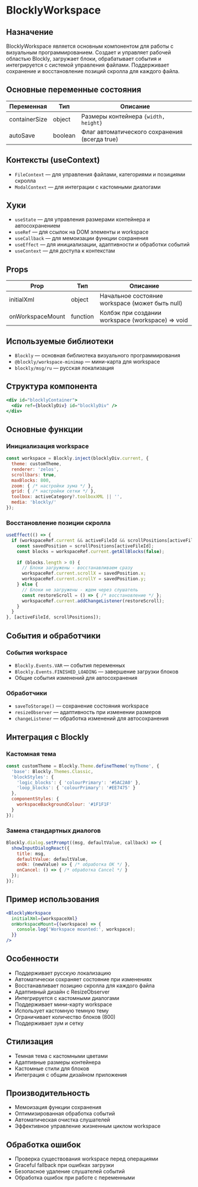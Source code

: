 # BlocklyWorkspace

## Назначение
BlocklyWorkspace является основным компонентом для работы с визуальным программированием. Создает и управляет рабочей областью Blockly, загружает блоки, обрабатывает события и интегрируется с системой управления файлами. Поддерживает сохранение и восстановление позиций скролла для каждого файла.

## Основные переменные состояния

| Переменная      | Тип      | Описание                                                        |
|-----------------|----------|-----------------------------------------------------------------|
| containerSize   | object   | Размеры контейнера `{width, height}`                            |
| autoSave        | boolean  | Флаг автоматического сохранения (всегда true)                  |

## Контексты (useContext)
- `FileContext` — для управления файлами, категориями и позициями скролла
- `ModalContext` — для интеграции с кастомными диалогами

## Хуки
- `useState` — для управления размерами контейнера и автосохранением
- `useRef` — для ссылок на DOM элементы и workspace
- `useCallback` — для мемоизации функции сохранения
- `useEffect` — для инициализации, адаптивности и обработки событий
- `useContext` — для доступа к контекстам

## Props

| Prop            | Тип      | Описание                                                        |
|-----------------|----------|-----------------------------------------------------------------|
| initialXml      | object   | Начальное состояние workspace (может быть null)                |
| onWorkspaceMount| function | Колбэк при создании workspace (workspace) => void              |

## Используемые библиотеки
- `Blockly` — основная библиотека визуального программирования
- `@blockly/workspace-minimap` — мини-карта для workspace
- `blockly/msg/ru` — русская локализация

## Структура компонента
```jsx
<div id="blocklyContainer">
  <div ref={blocklyDiv} id="blocklyDiv" />
</div>
```

## Основные функции

### Инициализация workspace
```javascript
const workspace = Blockly.inject(blocklyDiv.current, {
  theme: customTheme,
  renderer: 'zelos',
  scrollbars: true,
  maxBlocks: 800,
  zoom: { /* настройки зума */ },
  grid: { /* настройки сетки */ },
  toolbox: activeCategory?.toolboxXML || '',
  media: 'blockly/'
});
```

### Восстановление позиции скролла
```javascript
useEffect(() => {
  if (workspaceRef.current && activeFileId && scrollPositions[activeFileId]) {
    const savedPosition = scrollPositions[activeFileId];
    const blocks = workspaceRef.current.getAllBlocks(false);
    
    if (blocks.length > 0) {
      // Блоки загружены - восстанавливаем сразу
      workspaceRef.current.scrollX = savedPosition.x;
      workspaceRef.current.scrollY = savedPosition.y;
    } else {
      // Блоки не загружены - ждем через слушатель
      const restoreScroll = () => { /* восстановление */ };
      workspaceRef.current.addChangeListener(restoreScroll);
    }
  }
}, [activeFileId, scrollPositions]);
```

## События и обработчики

### События workspace
- `Blockly.Events.VAR` — события переменных
- `Blockly.Events.FINISHED_LOADING` — завершение загрузки блоков
- Общие события изменений для автосохранения

### Обработчики
- `saveToStorage()` — сохранение состояния workspace
- `resizeObserver` — адаптивность при изменении размеров
- `changeListener` — обработка изменений для автосохранения

## Интеграция с Blockly

### Кастомная тема
```javascript
const customTheme = Blockly.Theme.defineTheme('myTheme', {
  'base': Blockly.Themes.Classic,
  'blockStyles': {
    'logic_blocks': { 'colourPrimary': '#5AC2A0' },
    'loop_blocks': { 'colourPrimary': '#EE7475' }
  },
  componentStyles: { 
    workspaceBackgroundColour: '#1F1F1F'
  }
});
```

### Замена стандартных диалогов
```javascript
Blockly.dialog.setPrompt((msg, defaultValue, callback) => {
  showInputDialogReact({
    title: msg,
    defaultValue: defaultValue,
    onOk: (newValue) => { /* обработка OK */ },
    onCancel: () => { /* обработка Cancel */ }
  });
});
```

## Пример использования
```jsx
<BlocklyWorkspace
  initialXml={workspaceXml}
  onWorkspaceMount={(workspace) => {
    console.log('Workspace mounted:', workspace);
  }}
/>
```

## Особенности
- Поддерживает русскую локализацию
- Автоматически сохраняет состояние при изменениях
- Восстанавливает позицию скролла для каждого файла
- Адаптивный дизайн с ResizeObserver
- Интегрируется с кастомными диалогами
- Поддерживает мини-карту workspace
- Использует кастомную темную тему
- Ограничивает количество блоков (800)
- Поддерживает зум и сетку

## Стилизация
- Темная тема с кастомными цветами
- Адаптивные размеры контейнера
- Кастомные стили для блоков
- Интеграция с общим дизайном приложения

## Производительность
- Мемоизация функции сохранения
- Оптимизированная обработка событий
- Автоматическая очистка слушателей
- Эффективное управление жизненным циклом workspace

## Обработка ошибок
- Проверка существования workspace перед операциями
- Graceful fallback при ошибках загрузки
- Безопасное удаление слушателей событий
- Обработка ошибок при работе с переменными 